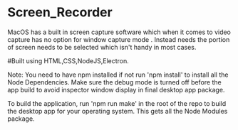 # Screen_Recorder
MacOS has a built in screen capture software which when it comes to video capture has no option for window capture mode . Instead needs the portion of screen needs to be selected which isn't handy in most cases.

 #Built using HTML,CSS,NodeJS,Electron.

 Note: You need to have npm installed if not run 'npm install' to install all the Node Dependencies.
 Make sure the debug mode is turned off before the app build to avoid inspector window display in final desktop app package.
 
 To build the application, run 'npm run make' in the root of the repo to build the desktop app for your operating system.
 This gets all the Node Modules package.
